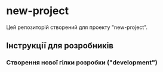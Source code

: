 # new-project


Цей репозиторій створений для проекту "new-project".

## Інструкції для розробників

### Створення нової гілки розробки ("development")